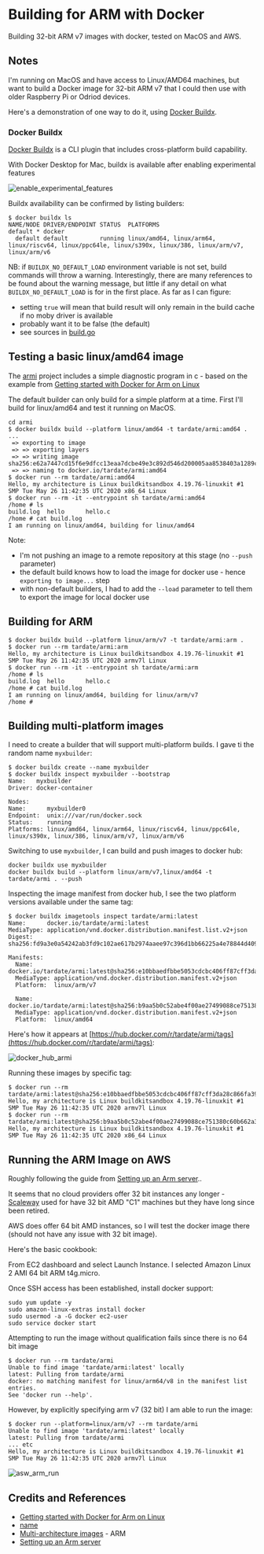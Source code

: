 # Building for ARM with Docker

Building 32-bit ARM v7 images with docker, tested on MacOS and AWS.

## Notes

I'm running on MacOS and have access to Linux/AMD64 machines,
but want to build a Docker image for 32-bit ARM v7 that I could then use with older Raspberry Pi or Odriod devices.

Here's a demonstration of one way to do it, using [Docker Buildx](https://docs.docker.com/buildx/working-with-buildx/).

### Docker Buildx

[Docker Buildx](https://docs.docker.com/buildx/working-with-buildx/) is a CLI plugin that includes cross-platform build capability.

With Docker Desktop for Mac, buildx is available after enabling experimental features

![enable_experimental_features](./assets/enable_experimental_features.png?raw=true)

Buildx availability can be confirmed by listing builders:

```
$ docker buildx ls
NAME/NODE DRIVER/ENDPOINT STATUS  PLATFORMS
default * docker
  default default         running linux/amd64, linux/arm64, linux/riscv64, linux/ppc64le, linux/s390x, linux/386, linux/arm/v7, linux/arm/v6
```

NB: if `BUILDX_NO_DEFAULT_LOAD` environment variable is not set, build commands will throw a warning.
Interestingly, there are many references to be found about the warning message, but little if any detail
on what `BUILDX_NO_DEFAULT_LOAD` is for in the first place. As far as I can figure:

* setting `true` will mean that build result will only remain in the build cache if no moby driver is available
* probably want it to be false (the default)
* see sources in [build.go](https://github.com/docker/buildx/blob/master/build/build.go#L1058)

## Testing a basic linux/amd64 image

The [armi](./armi) project includes a simple diagnostic program in c - based on the example from
[Getting started with Docker for Arm on Linux](https://www.docker.com/blog/getting-started-with-docker-for-arm-on-linux/)

The default builder can only build for a simple platform at a time.
First I'll build for linux/amd64 and test it running on MacOS.

```
cd armi
$ docker buildx build --platform linux/amd64 -t tardate/armi:amd64 .
...
 => exporting to image
 => => exporting layers
 => => writing image sha256:e62a7447cd15f6e9dfcc13eaa7dcbe49e3c892d546d200005aa8538403a1289c
 => => naming to docker.io/tardate/armi:amd64
$ docker run --rm tardate/armi:amd64
Hello, my architecture is Linux buildkitsandbox 4.19.76-linuxkit #1 SMP Tue May 26 11:42:35 UTC 2020 x86_64 Linux
$ docker run --rm -it --entrypoint sh tardate/armi:amd64
/home # ls
build.log  hello      hello.c
/home # cat build.log
I am running on linux/amd64, building for linux/amd64
```

Note:

* I'm not pushing an image to a remote repository at this stage (no `--push` parameter)
* the default build knows how to load the image for docker use - hence `exporting to image...` step
* with non-default builders, I had to add the `--load` parameter to tell them to export the image for local docker use

## Building for ARM

```
$ docker buildx build --platform linux/arm/v7 -t tardate/armi:arm .
$ docker run --rm tardate/armi:arm
Hello, my architecture is Linux buildkitsandbox 4.19.76-linuxkit #1 SMP Tue May 26 11:42:35 UTC 2020 armv7l Linux
$ docker run --rm -it --entrypoint sh tardate/armi:arm
/home # ls
build.log  hello      hello.c
/home # cat build.log
I am running on linux/amd64, building for linux/arm/v7
/home #
```

## Building multi-platform images

I need to create a builder that will support multi-platform builds. I gave ti the random name `myxbuilder`:

```
$ docker buildx create --name myxbuilder
$ docker buildx inspect myxbuilder --bootstrap
Name:   myxbuilder
Driver: docker-container

Nodes:
Name:      myxbuilder0
Endpoint:  unix:///var/run/docker.sock
Status:    running
Platforms: linux/amd64, linux/arm64, linux/riscv64, linux/ppc64le, linux/s390x, linux/386, linux/arm/v7, linux/arm/v6
```

Switching to use `myxbuilder`, I can build and push images to docker hub:

```
docker buildx use myxbuilder
docker buildx build --platform linux/arm/v7,linux/amd64 -t tardate/armi . --push
```

Inspecting the image manifest from docker hub, I see the two platform versions available under the same tag:

```
$ docker buildx imagetools inspect tardate/armi:latest
Name:      docker.io/tardate/armi:latest
MediaType: application/vnd.docker.distribution.manifest.list.v2+json
Digest:    sha256:fd9a3e0a54242ab3fd9c102ae617b2974aaee97c396d1bb66225a4e78844d409

Manifests:
  Name:      docker.io/tardate/armi:latest@sha256:e10bbaedfbbe5053cdcbc406ff87cff3da28c866fa3901a67b67f261d05baede
  MediaType: application/vnd.docker.distribution.manifest.v2+json
  Platform:  linux/arm/v7

  Name:      docker.io/tardate/armi:latest@sha256:b9aa5b0c52abe4f00ae27499088ce751380c60b662a3a25fdc8e6e6757d1ff0e
  MediaType: application/vnd.docker.distribution.manifest.v2+json
  Platform:  linux/amd64
```

Here's how it appears at [https://hub.docker.com/r/tardate/armi/tags](https://hub.docker.com/r/tardate/armi/tags):

![docker_hub_armi](./assets/docker_hub_armi.png?raw=true)

Running these images by specific tag:

```
$ docker run --rm tardate/armi:latest@sha256:e10bbaedfbbe5053cdcbc406ff87cff3da28c866fa3901a67b67f261d05baede
Hello, my architecture is Linux buildkitsandbox 4.19.76-linuxkit #1 SMP Tue May 26 11:42:35 UTC 2020 armv7l Linux
$ docker run --rm tardate/armi:latest@sha256:b9aa5b0c52abe4f00ae27499088ce751380c60b662a3a25fdc8e6e6757d1ff0e
Hello, my architecture is Linux buildkitsandbox 4.19.76-linuxkit #1 SMP Tue May 26 11:42:35 UTC 2020 x86_64 Linux
```

## Running the ARM Image on AWS

Roughly following the guide from [Setting up an Arm server](https://developer.arm.com/documentation/102475/0100/Setting-up-an-Arm-server)..

It seems that no cloud providers offer 32 bit instances any longer - [Scaleway](https://www.scaleway.com) used for have 32 bit AMD "C1" machines but they have long since been retired.

AWS does offer 64 bit AMD instances, so I will test the docker image there (should not have any issue with 32 bit image).

Here's the basic cookbook:

From EC2 dashboard and select Launch Instance. I selected Amazon Linux 2 AMI 64 bit ARM t4g.micro.

Once SSH access has been established, install docker support:

```
sudo yum update -y
sudo amazon-linux-extras install docker
sudo usermod -a -G docker ec2-user
sudo service docker start
```

Attempting to run the image without qualification fails since there is no 64 bit image

```
$ docker run --rm tardate/armi
Unable to find image 'tardate/armi:latest' locally
latest: Pulling from tardate/armi
docker: no matching manifest for linux/arm64/v8 in the manifest list entries.
See 'docker run --help'.
```

However, by explicitly specifying arm v7 (32 bit) I am able to run the image:

```
$ docker run --platform=linux/arm/v7 --rm tardate/armi
Unable to find image 'tardate/armi:latest' locally
latest: Pulling from tardate/armi
... etc
Hello, my architecture is Linux buildkitsandbox 4.19.76-linuxkit #1 SMP Tue May 26 11:42:35 UTC 2020 armv7l Linux
```

![asw_arm_run](./assets/asw_arm_run.png?raw=true)

## Credits and References

* [Getting started with Docker for Arm on Linux](https://www.docker.com/blog/getting-started-with-docker-for-arm-on-linux/)
* [name](https://www.docker.com/blog/multi-arch-build-and-images-the-simple-way/)
* [Multi-architecture images](https://developer.arm.com/documentation/102475/0100/Multi-architecture-images) - ARM
* [Setting up an Arm server](https://developer.arm.com/documentation/102475/0100/Setting-up-an-Arm-server)
